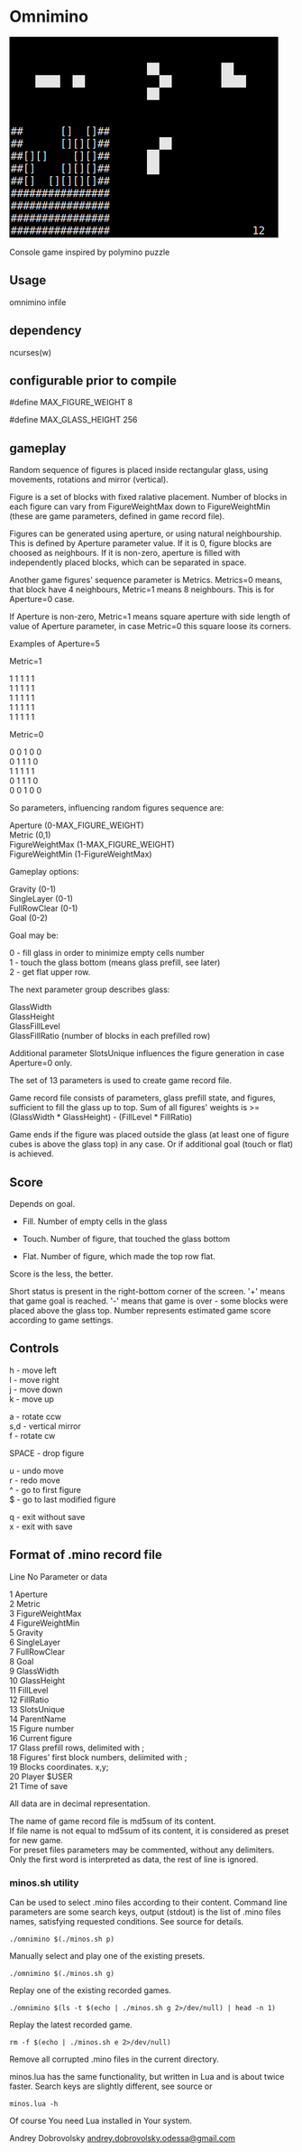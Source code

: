 # Omnimino


![Simple omnimino](/samples/3.png)


Console game inspired by polymino puzzle


## Usage

omnimino infile


## dependency

ncurses(w)


## configurable prior to compile

#define MAX_FIGURE_WEIGHT 8

#define MAX_GLASS_HEIGHT 256


## gameplay

Random sequence of figures is placed inside rectangular glass, using movements, rotations and mirror (vertical).

Figure is a set of blocks with fixed ralative placement. Number of blocks in each figure can vary from FigureWeightMax down to FigureWeightMin (these are game parameters, defined in game record file).

Figures can be generated using aperture, or using natural neighbourship. This is defined by Aperture parameter value. If it is 0, figure blocks are choosed as neighbours. If it is non-zero, aperture is filled with independently placed blocks, which can be separated in space.

Another game figures' sequence parameter is Metrics. Metrics=0 means, that block have 4 neighbours, Metric=1 means 8 neighbours. This is for Aperture=0 case.

If Aperture is non-zero, Metric=1 means square aperture with side length of value of Aperture parameter, in case Metric=0 this square loose its corners.


Examples of Aperture=5


Metric=1

1 1 1 1 1\
1 1 1 1 1\
1 1 1 1 1\
1 1 1 1 1\
1 1 1 1 1


Metric=0

0 0 1 0 0\
0 1 1 1 0\
1 1 1 1 1\
0 1 1 1 0\
0 0 1 0 0


So parameters, influencing random figures sequence are:


Aperture (0-MAX_FIGURE_WEIGHT)\
Metric (0,1)\
FigureWeightMax (1-MAX_FIGURE_WEIGHT)\
FigureWeightMin (1-FigureWeightMax)


Gameplay options:


Gravity (0-1)\
SingleLayer (0-1)\
FullRowClear (0-1)\
Goal (0-2)


Goal may be:


0 - fill glass in order to minimize empty cells number\
1 - touch the glass bottom (means glass prefill, see later)\
2 - get flat upper row.


The next parameter group describes glass:


GlassWidth\
GlassHeight\
GlassFillLevel\
GlassFillRatio (number of blocks in each prefilled row)


Additional parameter SlotsUnique influences the figure generation in case Aperture=0 only.


The set of 13 parameters is used to create game record file. 

Game record file consists of parameters, glass prefill state, and figures, sufficient to fill the glass up to top.
Sum of all figures' weights is >= (GlassWidth * GlassHeight) - (FillLevel * FillRatio)

Game ends if the figure was placed outside the glass (at least one of figure cubes is above the glass top) in any case. Or if additional goal (touch or flat) is achieved.

## Score

Depends on goal.

- Fill. Number of empty cells in the glass

- Touch. Number of figure, that touched the glass bottom

- Flat. Number of figure, which made the top row flat.

Score is the less, the better.

Short status is present in the right-bottom corner of the screen. '+' means that game goal is reached. '-' means that game is over - some blocks were placed above the glass top. Number represents estimated game score according to game settings.

## Controls

h - move left\
l - move right\
j - move down\
k - move up

a - rotate ccw\
s,d - vertical mirror\
f - rotate cw

SPACE - drop figure

u - undo move\
r - redo move\
^ - go to first figure\
$ - go to last modified figure

q - exit without save\
x - exit with save

## Format of .mino record file

Line No    Parameter or data

1          Aperture\
2          Metric\
3          FigureWeightMax\
4          FigureWeightMin\
5          Gravity\
6          SingleLayer\
7          FullRowClear\
8          Goal\
9          GlassWidth\
10         GlassHeight\
11         FillLevel\
12         FillRatio\
13         SlotsUnique\
14         ParentName\
15         Figure number\
16         Current figure\
17         Glass prefill rows, delimited with ;\
18         Figures' first block numbers, deliimited with ;\
19         Blocks coordinates. x,y;\
20         Player $USER\
21         Time of save

All data are in decimal representation.

The name of game record file is md5sum of its content.\
If file name is not equal to md5sum of its content, it is considered as preset for new game.\
For preset files parameters may be commented, without any delimiters. Only the first word is interpreted as data, the rest of line is ignored.

### minos.sh utility

Can be used to select .mino files according to their content. Command line parameters are some search keys, output (stdout) is the list of .mino files names, satisfying requested conditions. See source for details.

    ./omnimino $(./minos.sh p)

Manually select and play one of the existing presets.


    ./omnimino $(./minos.sh g)

Replay one of the existing recorded games.


    ./omnimino $(ls -t $(echo | ./minos.sh g 2>/dev/null) | head -n 1)

Replay the latest recorded game.


    rm -f $(echo | ./minos.sh e 2>/dev/null)

Remove all corrupted .mino files in the current directory.


minos.lua has the same functionality, but written in Lua and is about twice faster. Search keys are slightly different, see source or

    minos.lua -h

Of course You need Lua installed in Your system.


Andrey Dobrovolsky <andrey.dobrovolsky.odessa@gmail.com>


